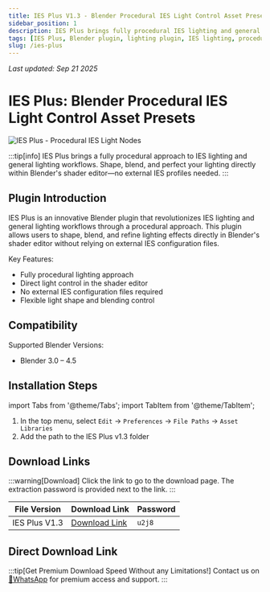 ```yaml
---
title: IES Plus V1.3 - Blender Procedural IES Light Control Asset Presets
sidebar_position: 1
description: IES Plus brings fully procedural IES lighting and general lighting workflows to Blender, allowing you to perfect lighting effects directly in the shader editor without external IES profiles.
tags: [IES Plus, Blender plugin, lighting plugin, IES lighting, procedural lighting, 3D lighting, Blender lighting, light control, shaders]
slug: /ies-plus
---
```

<!--Above is frontmatter Part-generate depend on content meet Google Seo, you need to balance automation efficiency with Google's core ranking factors—especially E-E-A-T (Experience, Expertise, Authoritativeness, Trustworthiness) -->
*Last updated: Sep 21 2025*<!--generate depend on file modified time -->

<!--First Part-This is Title -->
# IES Plus: Blender Procedural IES Light Control Asset Presets

<!--Second Part-This is First Banner -->
![IES Plus - Procedural IES Light Nodes](https://www.gfxcamp.com/wp-content/uploads/2025/09/Ies-Plus-Procedural-Ies-Light-Nodes.jpg)

:::tip[info]
IES Plus brings a fully procedural approach to IES lighting and general lighting workflows. Shape, blend, and perfect your lighting directly within Blender's shader editor—no external IES profiles needed.
:::

## Plugin Introduction

IES Plus is an innovative Blender plugin that revolutionizes IES lighting and general lighting workflows through a procedural approach. This plugin allows users to shape, blend, and refine lighting effects directly in Blender's shader editor without relying on external IES configuration files.

Key Features:
- Fully procedural lighting approach
- Direct light control in the shader editor
- No external IES configuration files required
- Flexible light shape and blending control

## Compatibility

Supported Blender Versions:
- Blender 3.0 – 4.5

## Installation Steps

import Tabs from '@theme/Tabs';
import TabItem from '@theme/TabItem';

<Tabs>
  <TabItem value="installation" label="Installation Instructions" default>
    <ol>
      <li>In the top menu, select <code>Edit</code> → <code>Preferences</code> → <code>File Paths</code> → <code>Asset Libraries</code></li>
      <li>Add the path to the IES Plus v1.3 folder</li>
    </ol>
  </TabItem>
</Tabs>

## Download Links

:::warning[Download]
Click the link to go to the download page. The extraction password is provided next to the link.
:::

| File Version | Download Link | Password |
|--------------|---------------|----------|
| IES Plus V1.3 | [Download Link](https://pan.baidu.com/s/1BBGUNKX3U-9qBNnLkenPbw?pwd=u2j8) | `u2j8` |

## Direct Download Link
:::tip[Get Premium Download Speed Without any Limitations!]
Contact us on [💬WhatsApp](https://wa.me/+8613237610083) for premium  access and support.
:::